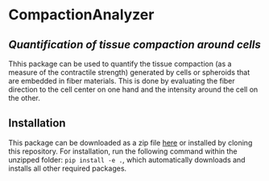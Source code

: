 # CompactionAnalyzer 

## *Quantification of tissue compaction around cells*

Thhis package can be used to quantify the tissue compaction (as a measure of the contractile strength) generated by cells or spheroids that are embedded in fiber materials. This is done by evaluating the fiber direction to the cell center on one hand and the intensity around the cell on the other.   


## Installation
This package can be downloaded as a zip file [here](https://github.com/davidbhr/CompactionAnalyzer/zipball/master) or installed by cloning this repository. For installation, run the following command within the unzipped folder: `pip install -e .`, which automatically downloads and installs all other required packages.


